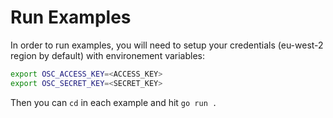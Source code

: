 # Run Examples

In order to run examples, you will need to setup your credentials (eu-west-2 region by default) with environement variables:
```bash
export OSC_ACCESS_KEY=<ACCESS_KEY>
export OSC_SECRET_KEY=<SECRET_KEY>
```

Then you can `cd` in each example and hit `go run .`
